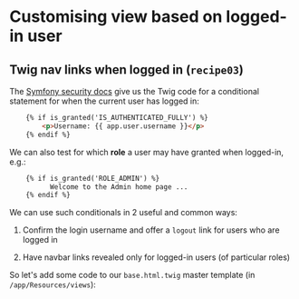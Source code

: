 
# Customising view based on logged-in user

## Twig nav links when logged in (`recipe03`)

The [Symfony security docs](http://symfony.com/doc/current/security.html#retrieving-the-user-in-a-template) give us the Twig code for a conditional statement for when the current user has logged in:

```html
    {% if is_granted('IS_AUTHENTICATED_FULLY') %}
        <p>Username: {{ app.user.username }}</p>
    {% endif %}
```

We can also test for which **role** a user may have granted when logged-in, e.g.:

```html
    {% if is_granted('ROLE_ADMIN') %}
          Welcome to the Admin home page ...
    {% endif %}
```

We can use such conditionals in 2 useful and common ways:

1. Confirm the login username and offer a `logout` link for users who are logged in

1. Have navbar links revealed only for logged-in users (of particular roles)

So let's add some code to our `base.html.twig` master template (in `/app/Resources/views`):

```html
```



